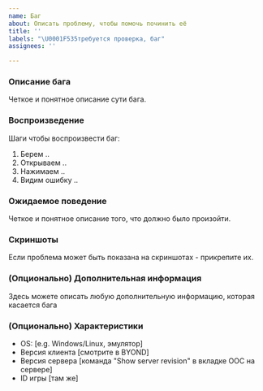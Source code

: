 ```yaml
---
name: Баг
about: Описать проблему, чтобы помочь починить её
title: ''
labels: "\U0001F535требуется проверка, баг"
assignees: ''

---
```


### Описание бага
Четкое и понятное описание сути бага.

### Воспроизведение
Шаги чтобы воспроизвести баг:
1. Берем ..
2. Открываем ..
3. Нажимаем ..
4. Видим ошибку ..

### Ожидаемое поведение
Четкое и понятное описание того, что должно было произойти.

### Скриншоты
Если проблема может быть показана на скриншотах - прикрепите их.

### (Опционально) Дополнительная информация
Здесь можете описать любую дополнительную информацию, которая касается бага

### (Опционально) Характеристики
 - OS: [e.g. Windows/Linux, эмулятор] 
 - Версия клиента [смотрите в BYOND]
 - Версия сервера [команда "Show server revision" в вкладке ООС на сервере]
 - ID игры [там же]
